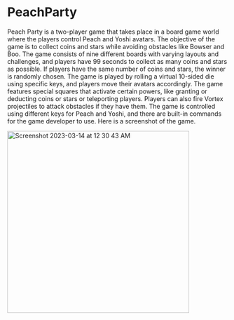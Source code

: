 # PeachParty

Peach Party is a two-player game that takes place in a board game world where the players control Peach and Yoshi avatars. The objective of the game is to collect coins and stars while avoiding obstacles like Bowser and Boo. The game consists of nine different boards with varying layouts and challenges, and players have 99 seconds to collect as many coins and stars as possible. If players have the same number of coins and stars, the winner is randomly chosen. The game is played by rolling a virtual 10-sided die using specific keys, and players move their avatars accordingly. The game features special squares that activate certain powers, like granting or deducting coins or stars or teleporting players. Players can also fire Vortex projectiles to attack obstacles if they have them. The game is controlled using different keys for Peach and Yoshi, and there are built-in commands for the game developer to use. Here is a screenshot of the game.

<img width="415" alt="Screenshot 2023-03-14 at 12 30 43 AM" src="https://user-images.githubusercontent.com/107815704/224927168-f1962f4b-9ebf-4ee3-b7d3-3b2fc1d3865b.png">
